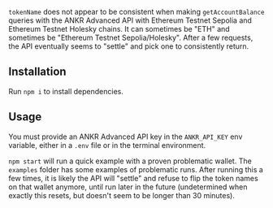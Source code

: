 `tokenName` does not appear to be consistent when making `getAccountBalance` queries with the ANKR Advanced API with Ethereum Testnet Sepolia and Ethereum Testnet Holesky chains. It can sometimes be "ETH" and sometimes be "Ethereum Testnet Sepolia/Holesky". After a few requests, the API eventually seems to "settle" and pick one to consistently return.

## Installation
Run `npm i` to install dependencies.

## Usage
You must provide an ANKR Advanced API key in the `ANKR_API_KEY` env variable, either in a `.env` file or in the terminal environment.

`npm start` will run a quick example with a proven problematic wallet. The `examples` folder has some examples of problematic runs. After running this a few times, it is likely the API will "settle" and refuse to flip the token names on that wallet anymore, until run later in the future (undetermined when exactly this resets, but doesn't seem to be longer than 30 minutes).
